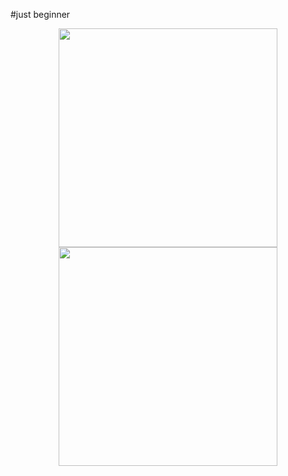#just beginner

<p align="center">
  <img src="https://scontent-sin1-1.xx.fbcdn.net/v/t1.0-9/13227033_1381878968495573_471097199273437672_n.jpg?oh=a98e94edfbd27960ecc8ef3a5d2bcc2d&oe=57DF2497" width="350"/>
  <img src="https://scontent-sin1-1.xx.fbcdn.net/v/t1.0-9/13124601_1381878965162240_5695573339276198242_n.jpg?oh=f0c50114f26e6ee41c20a87aedc689e1&oe=57A66EFA" width="350"/>
</p>
